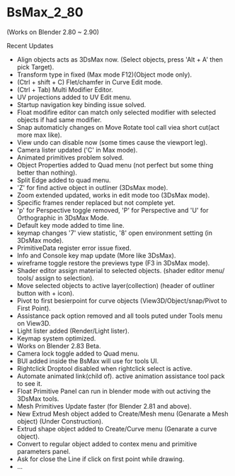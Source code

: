 
# BsMax_2_80

(Works on Blender 2.80 ~ 2.90)

Recent Updates

* Align objects acts as 3DsMax now. (Select objects, press 'Alt + A' then pick Target).
* Transform type in fixed (Max mode F12)(Object mode only).
* (Ctrl + shift + C) Flet/chamfer in Curve Edit mode.
* (Ctrl + Tab) Multi Modifier Editor.
* UV projections added to UV Edit menu.
* Startup navigation key binding issue solved.
* Float modifire editor can match only selected modifier with selected objects if had same modifier.
* Snap automaticly changes on Move Rotate tool call viea short cut(act more max like).
* View undo can disable now (some times cause the viewport leg).
* Camera lister updated ('C' in Max mode).
* Animated primitives problem solved.
* Object Properties added to Quad menu (not perfect but some thing better than nothing).
* Split Edge added to quad menu.
* 'Z' for find active object in outliner (3DsMax mode).
* Zoom extended updated, works in edit mode too (3DsMax mode).
* Specific frames render replaced but not complete yet.
* 'p' for Perspective toggle removed, 'P' for Perspective and 'U' for Orthographic in 3DsMax Mode.
* Default key mode added to time line.
* keymap changes '7' view statistic, '8' open environment setting (in 3DsMax mode).
* PrimitiveData register error issue fixed.
* Info and Console key map update (More like 3DsMax).
* wireframe toggle restore the previews type (F3 in 3DsMax mode).
* Shader editor assign material to selected objects. (shader editor menu/ tools/ assign to selection).
* Move selected objects to active layer(collection) (header of outliner button with + icon).
* Pivot to first besierpoint for curve objects (View3D/Object/snap/Pivot to First Point).
* Assistance pack option removed and all tools puted under Tools menu on View3D.
* Light lister added (Render/Light lister).
* Keymap system optimized.
* Works on Blender 2.83 Beta.
* Camera lock toggle added to Quad menu.
* BUI added inside the BsMax will use for tools UI.
* Rightclick Droptool disabled when rightclick select is active.
* Automate animated link(child of). active animation assistance tool pack to see it.
* Float Primitive Panel can run in blender mode with out activing the 3DsMax tools.
* Mesh Primitives Update faster (for Blender 2.81 and above).
* New Extrud Mesh object added to Create/Mesh menu (Genarate a Mesh object) (Under Construction).
* Extrud shape object added to Create/Curve menu (Genarate a curve object).
* Convert to regular object added to contex menu and primitive parameters panel.
* Ask for close the Line if click on first point while drawing.
* ...

